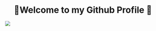 <h1 text-decoration=none align="center">🌇Welcome to my Github Profile 🌆</h1>
<img padding-top=-5px src="https://user-images.githubusercontent.com/74038190/212284100-561aa473-3905-4a80-b561-0d28506553ee.gif"></img>
<h1></h1>

